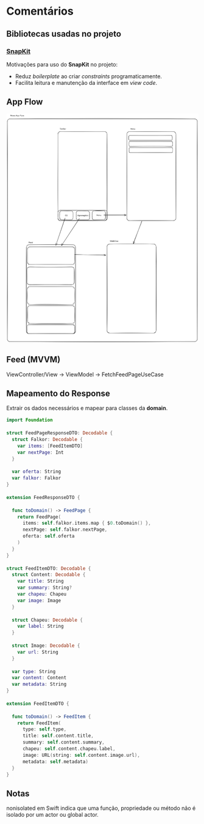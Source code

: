 # Comentários

## Bibliotecas usadas no projeto

### [SnapKit](https://github.com/SnapKit/SnapKit)

Motivações para uso do **SnapKit** no projeto:

- Reduz *boilerplate* ao criar *constraints* programaticamente.
- Facilita leitura e manutenção da interface em *view code*.

## App Flow

![App Flow](AppFlow.png)

## Feed (MVVM)

ViewController/View -> ViewModel -> FetchFeedPageUseCase

## Mapeamento do Response

Extrair os dados necessários e mapear para classes da **domain**.

```swift
import Foundation

struct FeedPageResponseDTO: Decodable {
  struct Falkor: Decodable {
    var items: [FeedItemDTO]
    var nextPage: Int
  }
  
  var oferta: String
  var falkor: Falkor
}

extension FeedResponseDTO {
  
  func toDomain() -> FeedPage {
    return FeedPage(
      items: self.falkor.items.map { $0.toDomain() },
      nextPage: self.falkor.nextPage,
      oferta: self.oferta
    )
  }
}

struct FeedItemDTO: Decodable {
  struct Content: Decodable {
    var title: String
    var summary: String?
    var chapeu: Chapeu
    var image: Image
  }

  struct Chapeu: Decodable {
    var label: String
  }
  
  struct Image: Decodable {
    var url: String
  }
  
  var type: String
  var content: Content
  var metadata: String
}

extension FeedItemDTO {
  
  func toDomain() -> FeedItem {
    return FeedItem(
      type: self.type,
      title: self.content.title,
      summary: self.content.summary,
      chapeu: self.content.chapeu.label,
      image: URL(string: self.content.image.url),
      metadata: self.metadata)
  }
}
```

## Notas

nonisolated em Swift indica que uma função, propriedade ou método não é isolado por um actor ou global actor.
